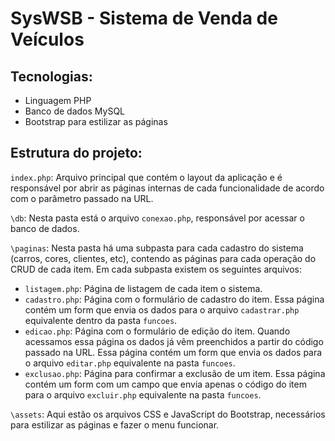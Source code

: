 # SysWSB - Sistema de Venda de Veículos

## Tecnologias:

- Linguagem PHP
- Banco de dados MySQL
- Bootstrap para estilizar as páginas

## Estrutura do projeto:

`index.php`: Arquivo principal que contém o layout da aplicação e é responsável por abrir as páginas internas de cada funcionalidade de acordo com o parâmetro passado na URL.

`\db`: Nesta pasta está o arquivo `conexao.php`, responsável por acessar o banco de dados.

`\paginas`: Nesta pasta há uma subpasta para cada cadastro do sistema (carros, cores, clientes, etc), contendo as páginas para cada operação do CRUD de cada item. Em cada subpasta existem os seguintes arquivos:

- `listagem.php`: Página de listagem de cada item o sistema. 
- `cadastro.php`: Página com o formulário de cadastro do item. Essa página contém um form que envia os dados para o arquivo `cadastrar.php` equivalente dentro da pasta `funcoes`.
- `edicao.php`: Página com o formulário de edição do item. Quando acessamos essa página os dados já vêm preenchidos a partir do código passado na URL. Essa página contém um form que envia os dados para o arquivo `editar.php` equivalente na pasta `funcoes`.
- `exclusao.php`: Página para confirmar a exclusão de um item. Essa página contém um form com um campo que envia apenas o código do item para o arquivo `excluir.php` equivalente na pasta `funcoes`.

`\assets`: Aqui estão os arquivos CSS e JavaScript do Bootstrap, necessários para estilizar as páginas e fazer o menu funcionar.
